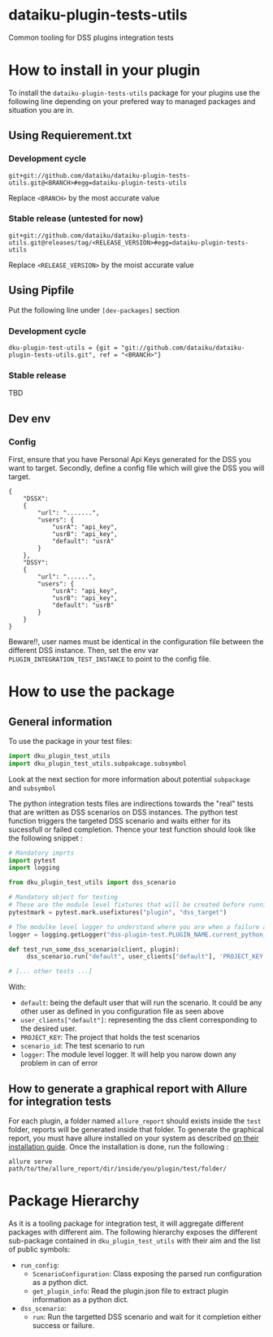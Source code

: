 # dataiku-plugin-tests-utils
Common tooling for DSS plugins integration tests

# How to install in your plugin
To install the `dataiku-plugin-tests-utils` package for your plugins use the
following line depending on your prefered way to managed packages and situation
you are in.
## Using Requierement.txt
### Development cycle

`git+git://github.com/dataiku/dataiku-plugin-tests-utils.git@<BRANCH>#egg=dataiku-plugin-tests-utils`

Replace `<BRANCH>` by the most accurate value

### Stable release (untested for now)

`git+git://github.com/dataiku/dataiku-plugin-tests-utils.git@releases/tag/<RELEASE_VERSION>#egg=dataiku-plugin-tests-utils`

Replace `<RELEASE_VERSION>` by the moist accurate value

## Using Pipfile
Put the following line under `[dev-packages]` section
### Development cycle
`dku-plugin-test-utils = {git = "git://github.com/dataiku/dataiku-plugin-tests-utils.git", ref = "<BRANCH>"}`
### Stable release
TBD

## Dev env
### Config

First, ensure that you have Personal Api Keys generated for the DSS you want to target.
Secondly, define a config file which will give the DSS you will target.
```
{
	"DSSX":
	{
		"url": ".......",
		"users": {
			"usrA": "api_key",
			"usrB": "api_key",
			"default": "usrA"
		}
	},
	"DSSY":
	{
		"url": "......",
		"users": {
			"usrA": "api_key",
			"usrB": "api_key",
			"default": "usrB"
		}
	}
}

```
Beware!!, user names must be identical in the configuration file between the different DSS instance.
Then, set the env var `PLUGIN_INTEGRATION_TEST_INSTANCE` to point to the config file.

# How to use the package

## General information
To use the package in your test files:
```python
import dku_plugin_test_utils
import dku_plugin_test_utils.subpakcage.subsymbol
```
Look at the next section for more information about potential `subpackage` and `subsymbol`

The python integration tests files are indirections towards the "real" tests that are written as DSS scenarios on DSS instances.
The python test function triggers the targeted DSS scenario and waits either for its sucessfull or failed completion.
Thence your test function should look like the following snippet :
```python
# Mandatory imprts
import pytest
import logging

from dku_plugin_test_utils import dss_scenario

# Mandatory object for testing
# These are the module level fixtures that will be created before running any tests.
pytestmark = pytest.mark.usefixtures("plugin", "dss_target")

# The modulke level logger to understand where you are when a failure arises
logger = logging.getLogger("dss-plugin-test.PLUGIN_NAME.current_python_module_name")

def test_run_some_dss_scenario(client, plugin):
     dss_scenario.run("default", user_clients["default"], 'PROJECT_KEY', 'scenario_id', logger)

# [... other tests ...]
```
With:
- `default`: being the default user that will run the scenario. It could be any other user as defined in you configuration file as seen above
- `user_clients["default"]`: representing the dss client corresponding to the desired user.
- `PROJECT_KEY`: The project that holds the test scenarios
- `scenario_id`: The test scenario to run
- `logger`: The module level logger. It will help you narow down any problem in can of error

## How to generate a graphical report with Allure for integration tests

For each plugin, a folder named `allure_report` should exists inside the `test` folder, reports will be generated inside that folder.
To generate the graphical report, you must have allure installed on your system as described [on their installation guide](https://docs.qameta.io/allure/#_manual_installation). Once the installation is done, run the following :
```shell
allure serve path/to/the/allure_report/dir/inside/you/plugin/test/folder/
```

# Package Hierarchy
As it is a tooling package for integration test, it will aggregate different packages with different aim. 
The following hierarchy exposes the different sub-package contained in `dku_plugin_test_utils` with their aim 
and the list of public symbols:

- `run_config`:
  - `ScenarioConfiguration`: Class exposing the parsed run configuration as a python dict.
  - `get_plugin_info`: Read the plugin.json file to extract plugin information as a python dict.
- `dss_scenario`: 
  - `run`: Run the targetted DSS scenario and wait for it completion either success or failure.
